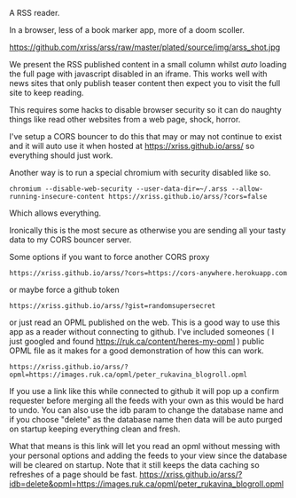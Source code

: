 
A RSS reader.

In a browser, less of a book marker app, more of a doom scoller.

https://github.com/xriss/arss/raw/master/plated/source/img/arss_shot.jpg

We present the RSS published content in a small column whilst *auto* 
loading the full page with javascript disabled in an iframe. This works 
well with news sites that only publish teaser content then expect you 
to visit the full site to keep reading.

This requires some hacks to disable browser security so it can do 
naughty things like read other websites from a web page, shock, horror.

I've setup a CORS bouncer to do this that may or may not continue to 
exist and it will auto use it when hosted at 
https://xriss.github.io/arss/ so everything should just work.

Another way is to run a special chromium with security disabled like 
so.

	chromium --disable-web-security --user-data-dir=~/.arss --allow-running-insecure-content https://xriss.github.io/arss/?cors=false

Which allows everything.

Ironically this is the most secure as otherwise you are sending all 
your tasty data to my CORS bouncer server.


Some options if you want to force another CORS proxy

	https://xriss.github.io/arss/?cors=https://cors-anywhere.herokuapp.com
	
or maybe force a github token

	https://xriss.github.io/arss/?gist=randomsupersecret

or just read an OPML published on the web. This is a good way to use 
this app as a reader without connecting to github. I've included 
someones ( I just googled and found 
https://ruk.ca/content/heres-my-opml ) public OPML file as it makes for 
a good demonstration of how this can work.

	https://xriss.github.io/arss/?opml=https://images.ruk.ca/opml/peter_rukavina_blogroll.opml

If you use a link like this while connected to github it will pop up a 
confirm requester before merging all the feeds with your own as this 
would be hard to undo. You can also use the idb param to change the 
database name and if you choose "delete" as the database name then data 
will be auto purged on startup keeping everything clean and fresh.

What that means is this link will let you read an opml without messing 
with your personal options and adding the feeds to your view since the 
database will be cleared on startup. Note that it still keeps the data 
caching so refreshes of a page should be fast. 
https://xriss.github.io/arss/?idb=delete&opml=https://images.ruk.ca/opml/peter_rukavina_blogroll.opml


